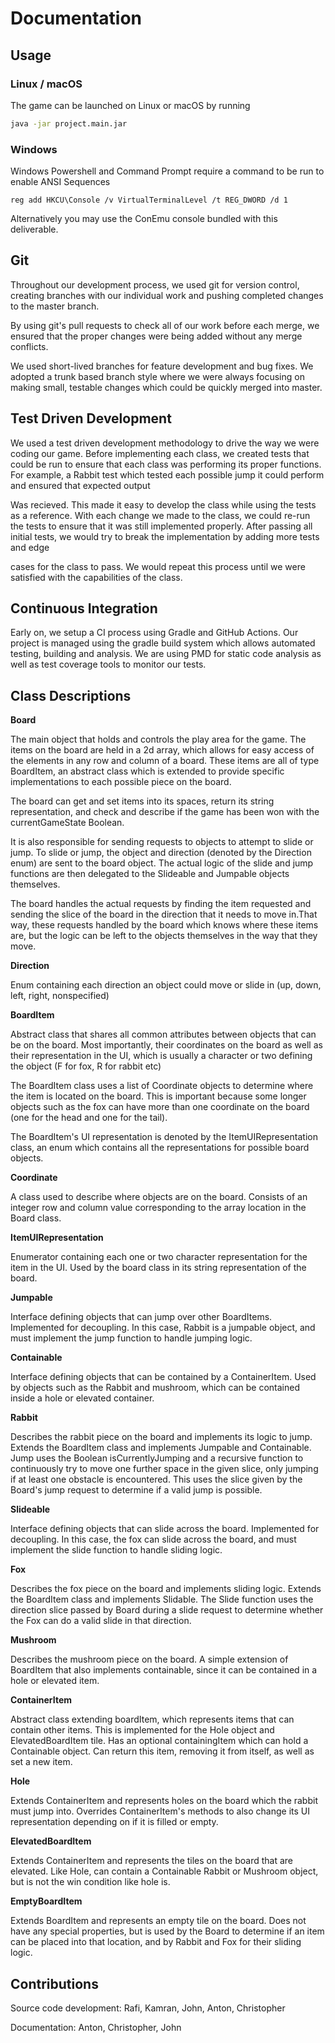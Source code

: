 # Documentation

## Usage

### Linux / macOS
The game can be launched on Linux or macOS by running
```sh
java -jar project.main.jar
```

### Windows
Windows Powershell and Command Prompt require a command to be run to enable ANSI Sequences
```
reg add HKCU\Console /v VirtualTerminalLevel /t REG_DWORD /d 1
```

Alternatively you may use the ConEmu console bundled with this deliverable.

## Git
Throughout our development process, we used git for version control, creating branches with our individual work and pushing completed changes to the master branch.

By using git's pull requests to check all of our work before each merge, we ensured that the proper changes were being added without any merge conflicts.

We used short-lived branches for feature development and bug fixes. We adopted a trunk based branch style where we were always focusing on making small, testable changes which could be quickly merged into master.

## Test Driven Development

We used a test driven development methodology to drive the way we were coding our game. Before implementing each class, we created tests that could be run to ensure that each class was performing its proper functions. For example, a Rabbit test which tested each possible jump it could perform and ensured that expected output

Was recieved. This made it easy to develop the class while using the tests as a reference. With each change we made to the class, we could re-run the tests to ensure that it was still implemented properly. After passing all initial tests, we would try to break the implementation by adding more tests and edge

cases for the class to pass. We would repeat this process until we were satisfied with the capabilities of the class.

## Continuous Integration
Early on, we setup a CI process using Gradle and GitHub Actions. Our project is managed using the gradle build system which allows automated testing, building and analysis. We are using PMD for static code analysis as well as test coverage tools to monitor our tests.

## Class Descriptions

**Board**

The main object that holds and controls the play area for the game. The items on the board are held in a 2d array, which allows for easy access of the elements in any row and column of a board. These items are all of type BoardItem, an abstract class which is extended to provide specific implementations to each possible piece on the board.

The board can get and set items into its spaces, return its string representation, and check and describe if the game has been won with the currentGameState Boolean.

It is also responsible for sending requests to objects to attempt to slide or jump. To slide or jump, the object and direction (denoted by the Direction enum) are sent to the board object. The actual logic of the slide and jump functions are then delegated to the Slideable and Jumpable objects themselves.

The board handles the actual requests by finding the item requested and sending the slice of the board in the direction that it needs to move in.That way, these requests handled by the board which knows where these items are, but the logic can be left to the objects themselves in the way that they move.

**Direction**

Enum containing each direction an object could move or slide in (up, down, left, right, nonspecified)

**BoardItem**

Abstract class that shares all common attributes between objects that can be on the board. Most importantly, their coordinates on the board as well as their representation in the UI, which is usually a character or two defining the object (F for fox, R for rabbit etc)

The BoardItem class uses a list of Coordinate objects to determine where the item is located on the board. This is important because some longer objects such as the fox can have more than one coordinate on the board (one for the head and one for the tail).

The BoardItem&#39;s UI representation is denoted by the ItemUIRepresentation class, an enum which contains all the representations for possible board objects.

**Coordinate**

A class used to describe where objects are on the board. Consists of an integer row and column value corresponding to the array location in the Board class.

**ItemUIRepresentation**

Enumerator containing each one or two character representation for the item in the UI. Used by the board class in its string representation of the board.

**Jumpable**

Interface defining objects that can jump over other BoardItems. Implemented for decoupling. In this case, Rabbit is a jumpable object, and must implement the jump function to handle jumping logic.

**Containable**

Interface defining objects that can be contained by a ContainerItem. Used by objects such as the Rabbit and mushroom, which can be contained inside a hole or elevated container.

**Rabbit**

Describes the rabbit piece on the board and implements its logic to jump. Extends the BoardItem class and implements Jumpable and Containable. Jump uses the Boolean isCurrentlyJumping and a recursive function to continuously try to move one further space in the given slice, only jumping if at least one obstacle is encountered. This uses the slice given by the Board&#39;s jump request to determine if a valid jump is possible.

**Slideable**

Interface defining objects that can slide across the board. Implemented for decoupling. In this case, the fox can slide across the board, and must implement the slide function to handle sliding logic.

**Fox**

Describes the fox piece on the board and implements sliding logic. Extends the BoardItem class and implements Slidable. The Slide function uses the direction slice passed by Board during a slide request to determine whether the Fox can do a valid slide in that direction.

**Mushroom**

Describes the mushroom piece on the board. A simple extension of BoardItem that also implements containable, since it can be contained in a hole or elevated item.

**ContainerItem**

Abstract class extending boardItem, which represents items that can contain other items. This is implemented for the Hole object and ElevatedBoardItem tile. Has an optional containingItem which can hold a Containable object. Can return this item, removing it from itself, as well as set a new item.

**Hole**

Extends ContainerItem and represents holes on the board which the rabbit must jump into. Overrides ContainerItem&#39;s methods to also change its UI representation depending on if it is filled or empty.

**ElevatedBoardItem**

Extends ContainerItem and represents the tiles on the board that are elevated. Like Hole, can contain a Containable Rabbit or Mushroom object, but is not the win condition like hole is.

**EmptyBoardItem**

Extends BoardItem and represents an empty tile on the board. Does not have any special properties, but is used by the Board to determine if an item can be placed into that location, and by Rabbit and Fox for their sliding logic.


## Contributions

Source code development: Rafi, Kamran, John, Anton, Christopher

Documentation: Anton, Christopher, John

